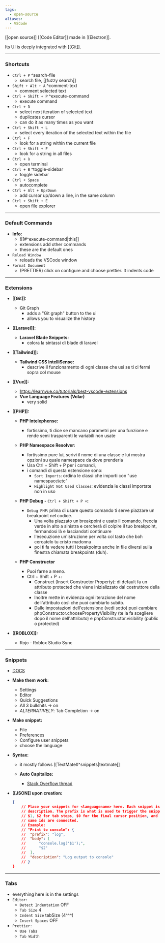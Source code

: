 ```yaml
---
tags:
  - open-source
aliases:
  - VSCode
---
```

[[open source]] [[Code Editor]] made in [[Electron]].

Its UI is deeply integrated with [[Git]].

---

### Shortcuts

- `Ctrl + P` ^search-file
	- search file, [[fuzzy search]]
- `Shift + Alt + A` ^comment-text
	- comment selected text
- `Ctrl + Shift + P` ^execute-command
	- execute command
- `Ctrl + D`
	- select next iteration of selected text
	- duplicates cursor
	- can do it as many times as you want
- `Ctrl + Shift + L`
	- select every iteration of the selected text within the file
- `Ctrl + F`
	- look for a string within the current file
- `Ctrl + Shift + F`
	- look for a string in all files
- `Ctrl + ò`
	- open terminal
- `Ctrl + B` ^toggle-sidebar
	- toggle sidebar
- `Ctrl + Space`
	- autocomplete
- `Ctrl + Alt + Up/Down`
	- add cursor up/down a line, in the same column
- `Ctrl + Shift + E`
	- open file explorer

---

### Default Commands

- **Info:**
	- ![[#^execute-command|this]]
	- extensions add other commands
	- these are the default ones
- `Reload Window`
	- reloads the VSCode window
- `Format Document`
	- (PRETTIER) click on configure and choose prettier. It indents code

---

### Extensions

- **[[Git]]:**
	- Git Graph
		- adds a "Git graph" button to the ui
		- allows you to visualize the history
- **[[Laravel]]:**
	- **Laravel Blade Snippets:**
		- colora la sintassi di blade di laravel

- **[[Tailwind]]:**
	- **Tailwind CSS IntelliSense:**
		- descrive il funzionamento di ogni classe che usi se ti ci fermi sopra col mouse

- **[[Vue]]:**
	- https://learnvue.co/tutorials/best-vscode-extensions
	- **Vue Language Features (Volar)**
		- very solid
	
- **[[PHP]]:**
	- **PHP Intelephense:**
		- fortissimo, ti dice se mancano parametri per una funzione e rende semi trasparenti le variabili non usate
		
	- **PHP Namespace Resolver:**
		- fortissimo pure lui, scrivi il nome di una classe e lui mostra opzioni su quale namespace da dove prenderla
		- Usa Ctrl + Shift + P per i comandi,
		- i comandi di questa estensione sono:
			- `Sort Imports`: ordina le classi che importi con "use namespace\etc"
			- `Highlight Not Used Classes`: evidenzia le classi importate non in uso
	
	- **PHP Debug -** `Ctrl + Shift + P +`**:**
		- `Debug PHP`: prima di usare questo comando ti serve piazzare un breakpoint nel codice.
			- Una volta piazzato un breakpoint e usato il comando, freccia verde in alto a sinistra e cercherà di colpire il tuo breakpoint, fermandosi là e lasciandoti continuare
			- l'esecuzione un'istruzione per volta col tasto che boh cercatelo tu cristo madonna
			- poi ti fa vedere tutti i breakpoints anche in file diversi sulla finestra chiamata breakpoints (duh).
	
	- **PHP Constructor**
		- Puoi farne a meno.
		- Ctrl + Shift + P +:
			- Construct (Insert Constructor Property): di default fa un attributo protected che viene inizializzato dal costruttore della classe
			- Inoltre mette in evidenza ogni iterazione del nome dell'attributo così che puoi cambiarlo subito.
			- Dalle impostazioni dell'estensione (vedi sotto) puoi cambiare phpConstructor.choosePropertyVisibility (te la fa scegliere dopo il nome dell'attributo) e phpConstructor.visibility (public o protected)
- **[[ROBLOX]]:**
	- Rojo - Roblox Studio Sync

---

### Snippets

- [DOCS](https://code.visualstudio.com/docs/editor/userdefinedsnippets)
- **Make them work:**
	- Settings
	- Editor
	- Quick Suggestions
	- All 3 bullshits -> on
	- _ALTERNATIVELY_: Tab Completion -> on
- **Make snippet:**
	- File
	- Preferences
	- Configure user snippets
	- choose the language
- **Syntax:**
	- it mostly follows [[TextMate#^snippets|textmate]]

	- **Auto Capitalize:**
		- [Stack Overflow thread](https://stackoverflow.com/questions/65846228/capitalize-first-letter-of-vscode-snippet)

- **[[JSON]] upon creation:**
	```json
	{
	    // Place your snippets for <languagename> here. Each snippet is defined under a snippet name and has a prefix, body and
	    // description. The prefix is what is used to trigger the snippet and the body will be expanded and inserted. Possible variables are:
	    // $1, $2 for tab stops, $0 for the final cursor position, and ${1:label}, ${2:another} for placeholders. Placeholders with the
	    // same ids are connected.
	    // Example:
	    // "Print to console": {
	    //  "prefix": "log",
	    //  "body": [
	    //      "console.log('$1');",
	    //      "$2"
	    //  ],
	    //  "description": "Log output to console"
	    // }
	}
	```

---

### Tabs

- everything here is in the settings
- `Editor: `
	- `Detect Indentation` OFF
	- `Tab Size` 4
	- `Indent Size` tabSize (4^^^)
	- `Insert Spaces` OFF
- `Prettier: `
	- `Use Tabs`
	- `Tab Width`